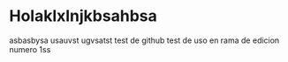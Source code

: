 # Holaklxlnjkbsahbsa

asbasbysa
usauvst
ugvsatst
test de github
test de uso en rama de edicion numero 1ss

